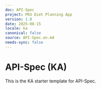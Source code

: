 ```yaml
---
doc: API-Spec
project: PKU Diet Planning App
version: 1.0
date: 2025-08-15
locale: ka
canonical: false
source: API-Spec.en.md
needs-sync: false
---
```


# API-Spec (KA)

This is the KA starter template for API-Spec.
